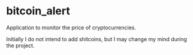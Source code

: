 # bitcoin_alert

Application to monitor the price of cryptocurrencies.

Initially I do not intend to add shitcoins, but I may change my mind during the project.
